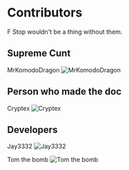 # Contributors

F Stop wouldn't be a thing without them.

## Supreme Cunt
MrKomodoDragon
![MrKomodoDragon](https://cdn.discordapp.com/attachments/855162325077458975/855288359080165386/693987130036453398.png)

## Person who made the doc
Cryptex
![Cryptex](https://cdn.discordapp.com/attachments/855162325077458975/855288587623989248/590323594744168494.png)

## Developers
Jay3332
![Jay3332](https://cdn.discordapp.com/attachments/855162325077458975/855288813202833448/414556245178056706.gif)

Tom the bomb
![Tom the bomb](https://cdn.discordapp.com/attachments/855162325077458975/855289009260855296/522524473447153695.gif)